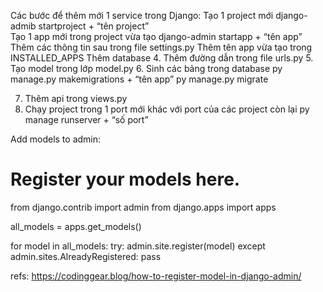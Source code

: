 Các bước để thêm mới 1 service trong Django:
Tạo 1 project mới django-admib startproject + “tên project” \
Tạo 1 app mới trong project vừa tạo django-admin startapp + “tên app” 
Thêm các thông tin sau trong file settings.py
Thêm tên app vừa tạo trong INSTALLED_APPS 
Thêm database 
     4. Thêm đường dẫn trong file urls.py 
     5. Tạo model trong lớp model.py 
     6. Sinh các bảng trong database 
py manage.py makemigrations + “tên app” 
py manage.py migrate 




7. Thêm api trong views.py 
8. Chạy project trong 1 port mới khác với port của các project còn lại py manage runserver + “số port”


Add  models to admin:

# Register your models here.
from django.contrib import admin
from django.apps import apps


all_models = apps.get_models()


for model in all_models:
   try:
       admin.site.register(model)
   except admin.sites.AlreadyRegistered:
       pass

refs: https://codinggear.blog/how-to-register-model-in-django-admin/

